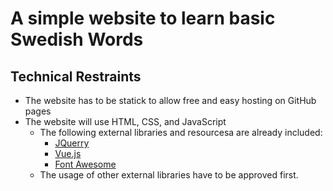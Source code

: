 # A simple website to learn basic Swedish Words

## Technical Restraints

- The website has to be statick to allow free and easy hosting on GitHub pages
- The website will use HTML, CSS, and JavaScript
    - The following external libraries and resourcesa are already included:
        - [JQuerry](https://jquery.com/)
        - [Vue.js](https://vuejs.org/)
        - [Font Awesome](https://fontawesome.com/start)
    - The usage of other external libraries have to be approved first.
